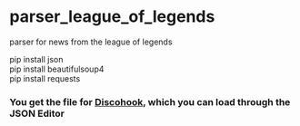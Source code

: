 # parser_league_of_legends
parser for news from the league of legends
<div>
pip install json
</div>
<div>
pip install beautifulsoup4
</div>
<div>
pip install requests
</div>
<div>
<h3>
You get the file for <a href="discohook.org"> Discohook</a>, which you can load through the JSON Editor
</h3>
</div>

